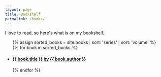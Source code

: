 ```yaml
---
layout: page
title: Bookshelf
permalink: /books/
---
```


<div class="home">

  <p>I love to read, so here's what is on my bookshelf.</p>

  <ul class="post-list">
    {% assign sorted_books = site.books | sort: 'series' | sort: 'volume' %}
    {% for book in sorted_books %}
      <li>
        <h4>
          <a href="{{ book.url }}">{{ book.title }} by {{ book.author }}</a>
        </h4>
      </li>
    {% endfor %}
  </ul>

</div>


